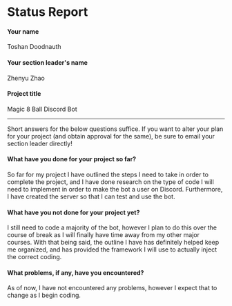 # Status Report

#### Your name

Toshan Doodnauth

#### Your section leader's name

Zhenyu Zhao

#### Project title

Magic 8 Ball Discord Bot

***

Short answers for the below questions suffice. If you want to alter your plan for your project (and obtain approval for the same), be sure to email your section leader directly!

#### What have you done for your project so far?

So far for my project I have outlined the steps I need to take in order to complete the project, and I have done research on the type of code I will need to implement in order to make the bot a user on Discord. Furthermore, I have created the server so that I can test and use the bot. 

#### What have you not done for your project yet?

I still need to code a majority of the bot, however I plan to do this over the course of break as I will finally have time away from my other major courses. With that being said, the outline I have has definitely helped keep me organized, and has provided the framework I will use to actually inject the correct coding.

#### What problems, if any, have you encountered?

As of now, I have not encountered any problems, however I expect that to change as I begin coding. 

